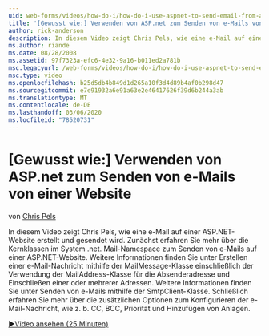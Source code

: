 ```yaml
---
uid: web-forms/videos/how-do-i/how-do-i-use-aspnet-to-send-email-from-a-web-site
title: '[Gewusst wie:] Verwenden von ASP.net zum Senden von e-Mails von einer Website | Microsoft-Dokumentation'
author: rick-anderson
description: In diesem Video zeigt Chris Pels, wie eine e-Mail auf einer ASP.NET-Website erstellt und gesendet wird. Zuerst erfahren Sie mehr über die Kernklassen im System .net. Mail-Namespace f...
ms.author: riande
ms.date: 08/28/2008
ms.assetid: 97f7323a-efc6-4e32-9a16-b011ed2a781b
msc.legacyurl: /web-forms/videos/how-do-i/how-do-i-use-aspnet-to-send-email-from-a-web-site
msc.type: video
ms.openlocfilehash: b25d5db4b849d1d265a10f3d4d89b4af0b298d47
ms.sourcegitcommit: e7e91932a6e91a63e2e46417626f39d6b244a3ab
ms.translationtype: MT
ms.contentlocale: de-DE
ms.lasthandoff: 03/06/2020
ms.locfileid: "78520731"
---
```

# <a name="how-do-i-use-aspnet-to-send-email-from-a-web-site"></a>[Gewusst wie:] Verwenden von ASP.net zum Senden von e-Mails von einer Website

von [Chris Pels](https://twitter.com/chrispels)

In diesem Video zeigt Chris Pels, wie eine e-Mail auf einer ASP.NET-Website erstellt und gesendet wird. Zunächst erfahren Sie mehr über die Kernklassen im System .net. Mail-Namespace zum Senden von e-Mails auf einer ASP.NET-Website. Weitere Informationen finden Sie unter Erstellen einer e-Mail-Nachricht mithilfe der MailMessage-Klasse einschließlich der Verwendung der MailAddress-Klasse für die Absenderadresse und Einschließen einer oder mehrerer Adressen. Weitere Informationen finden Sie unter Senden von e-Mails mithilfe der SmtpClient-Klasse. Schließlich erfahren Sie mehr über die zusätzlichen Optionen zum Konfigurieren der e-Mail-Nachricht, wie z. b. CC, BCC, Priorität und Hinzufügen von Anlagen.

[&#9654;Video ansehen (25 Minuten)](https://channel9.msdn.com/Blogs/ASP-NET-Site-Videos/how-do-i-use-aspnet-to-send-email-from-a-web-site)
